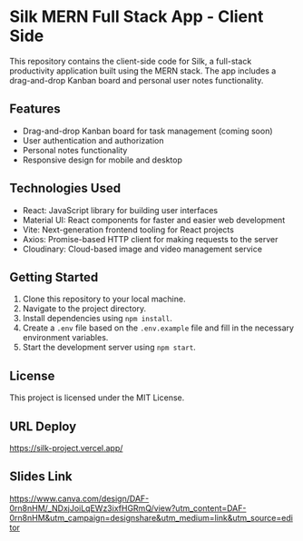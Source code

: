 # Silk MERN Full Stack App - Client Side

This repository contains the client-side code for Silk, a full-stack productivity application built using the MERN stack. The app includes a drag-and-drop Kanban board and personal user notes functionality.

## Features

- Drag-and-drop Kanban board for task management (coming soon)
- User authentication and authorization
- Personal notes functionality
- Responsive design for mobile and desktop

## Technologies Used

- React: JavaScript library for building user interfaces
- Material UI: React components for faster and easier web development
- Vite: Next-generation frontend tooling for React projects
- Axios: Promise-based HTTP client for making requests to the server
- Cloudinary: Cloud-based image and video management service

## Getting Started

1. Clone this repository to your local machine.
2. Navigate to the project directory.
3. Install dependencies using `npm install`.
4. Create a `.env` file based on the `.env.example` file and fill in the necessary environment variables.
5. Start the development server using `npm start`.

## License

This project is licensed under the MIT License.

## URL Deploy

https://silk-project.vercel.app/

## Slides Link

https://www.canva.com/design/DAF-0rn8nHM/_NDxjJoiLqEWz3ixfHGRmQ/view?utm_content=DAF-0rn8nHM&utm_campaign=designshare&utm_medium=link&utm_source=editor
